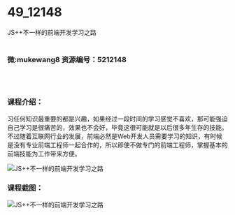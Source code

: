 # 49_12148
JS++不一样的前端开发学习之路
<br/></br>
<h3>微:mukewang8 资源编号：5212148</h3>
<br/></br>
<h3>课程介绍：</h3>
<p>习任何知识最重要的都是兴趣，如果经过一段时间的学习感觉不喜欢，那可能强迫自己学习是很痛苦的，效果也不会好，毕竟这很可能就是以后很多年生存的技能。不过随着互联网行业的发展，前端必然是Web开发人员需要学习的知识，有时候是没有专业前端工程师一起合作的，所以即使不做专门的前端工程师，掌握基本的前端技能为工作带来方便。</p>
<p><img src="https://www.ko996.com/wp-content/uploads/img/2020/04/2-56.png" alt="JS++不一样的前端开发学习之路"></p>
<div class="info-desc">
<h3>课程截图：</h3>
<p><img src="https://www.ko996.com/wp-content/uploads/img/2020/04/1-85.png" alt="JS++不一样的前端开发学习之路"></p>


			
<p>&nbsp;</p>
</div>
